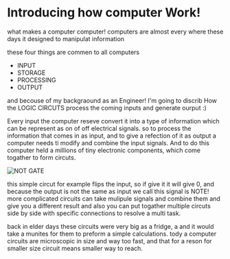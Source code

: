 # Introducing how computer Work!

what makes a computer computer!
computers are almost every where these days it designed to manipulat information 

these four things are commen to all computers 

* INPUT 
* STORAGE
* PROCESSING
* OUTPUT

and becouse of my backgraound as an Engineer! I'm going to discrib How the LOGIC CIRCUTS process the coming inputs and generate ourput :)

Every input the computer reseve convert it into a type of information which can be represent as on of off electrical signals. 
so to process the information that comes in as input, and to give a refection of it as output a computer needs ti modify and combine the input signals. And to do this computer held a millions of tiny electronic components, which come togather to form circuts.


![NOT GATE](https://haygot.s3.amazonaws.com/questions/777708_773638_ans_a65eb18b9e80492486bfe8ea55163ac3.png)

this simple circut for example flips the input, so if give it  it will give 0, and because the output is not the same as input we call this signal is NOTE!
more complicated circuits can take mulipule signals and combine them and give you a different result 
and also you can put togather multiple circuts side by side with specific connections to resolve a multi task.

back in elder days these circuits were very big as a fridge, a and it would take a munites for them to preform a simple calculations.
tody a computer circuits are microscopic in size and way too fast, and that for a reson for smaller size circuit means smaller way to reach.



